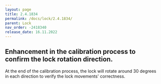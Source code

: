 ```yaml
---
layout: page
title: 2.4.1834
permalink: /docs/lock/2.4.1834/
parent: Lock
nav_order: -2418340
release_date: 16.11.2022
---
```


## Enhancement in the calibration process to confirm the lock rotation direction.

At the end of the calibration process, the lock will rotate around 30 degrees in each direction to verify the lock movements' correctness.
